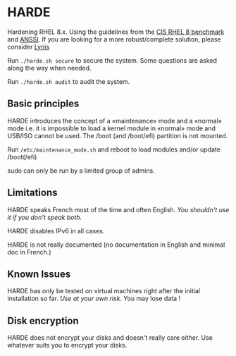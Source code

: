 # HARDE
Hardening RHEL 8.x. Using the guidelines from the [CIS RHEL 8 benchmark](https://www.cisecurity.org/benchmark/red_hat_linux/) and [ANSSI](https://www.ssi.gouv.fr/guide/recommandations-de-securite-relatives-a-un-systeme-gnulinux/). If you are looking for a more robust/complete solution, please consider [Lynis](https://github.com/CISOfy/Lynis)

Run `./harde.sh secure` to secure the system. Some questions are asked along the way when needed.

Run `./harde.sh audit` to audit the system.

## Basic principles
HARDE introduces the concept of a «maintenance» mode and a «normal» mode i.e. it is impossible to load a kernel module in «normal» mode and USB/ISO cannot be used. The /boot (and /boot/efi) partition is not mounted.

Run `/etc/maintenance_mode.sh` and reboot to load modules and/or update /boot(/efi)

sudo can only be run by a limited group of admins.

## Limitations
HARDE speaks French most of the time and often English. *You shouldn't use it if you don't speak both.*

HARDE disables IPv6 in all cases.

HARDE is not really documented (no documentation in English and minimal doc in French.)
## Known Issues
HARDE has only be tested on virtual machines right after the initial installation so far. *Use at your own risk*. You may lose data !

## Disk encryption
HARDE does not encrypt your disks and doesn't really care either. Use whatever suits you to encrypt your disks.
